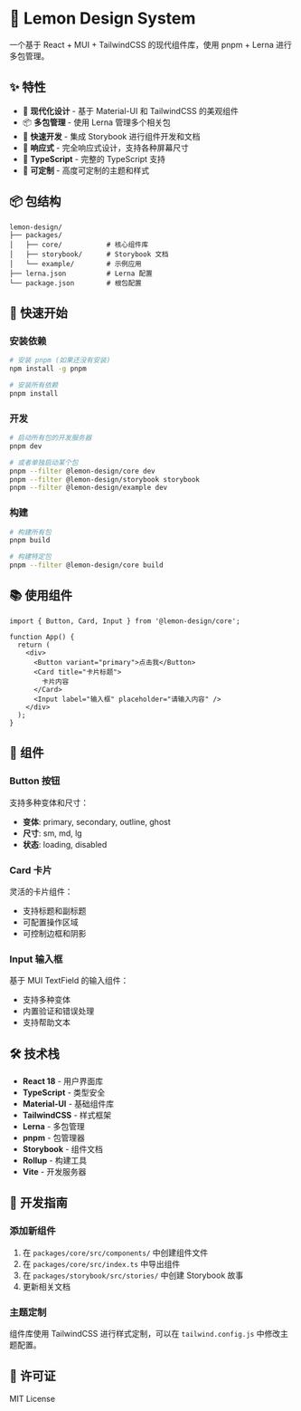 # 🍋 Lemon Design System

一个基于 React + MUI + TailwindCSS 的现代组件库，使用 pnpm + Lerna 进行多包管理。

## ✨ 特性

- 🎨 **现代化设计** - 基于 Material-UI 和 TailwindCSS 的美观组件
- 📦 **多包管理** - 使用 Lerna 管理多个相关包
- 🚀 **快速开发** - 集成 Storybook 进行组件开发和文档
- 📱 **响应式** - 完全响应式设计，支持各种屏幕尺寸
- 🎯 **TypeScript** - 完整的 TypeScript 支持
- 🔧 **可定制** - 高度可定制的主题和样式

## 📦 包结构

```
lemon-design/
├── packages/
│   ├── core/           # 核心组件库
│   ├── storybook/      # Storybook 文档
│   └── example/        # 示例应用
├── lerna.json          # Lerna 配置
└── package.json        # 根包配置
```

## 🚀 快速开始

### 安装依赖

```bash
# 安装 pnpm (如果还没有安装)
npm install -g pnpm

# 安装所有依赖
pnpm install
```

### 开发

```bash
# 启动所有包的开发服务器
pnpm dev

# 或者单独启动某个包
pnpm --filter @lemon-design/core dev
pnpm --filter @lemon-design/storybook storybook
pnpm --filter @lemon-design/example dev
```

### 构建

```bash
# 构建所有包
pnpm build

# 构建特定包
pnpm --filter @lemon-design/core build
```

## 📚 使用组件

```tsx
import { Button, Card, Input } from '@lemon-design/core';

function App() {
  return (
    <div>
      <Button variant="primary">点击我</Button>
      <Card title="卡片标题">
        卡片内容
      </Card>
      <Input label="输入框" placeholder="请输入内容" />
    </div>
  );
}
```

## 🎨 组件

### Button 按钮

支持多种变体和尺寸：

- **变体**: primary, secondary, outline, ghost
- **尺寸**: sm, md, lg
- **状态**: loading, disabled

### Card 卡片

灵活的卡片组件：

- 支持标题和副标题
- 可配置操作区域
- 可控制边框和阴影

### Input 输入框

基于 MUI TextField 的输入组件：

- 支持多种变体
- 内置验证和错误处理
- 支持帮助文本

## 🛠️ 技术栈

- **React 18** - 用户界面库
- **TypeScript** - 类型安全
- **Material-UI** - 基础组件库
- **TailwindCSS** - 样式框架
- **Lerna** - 多包管理
- **pnpm** - 包管理器
- **Storybook** - 组件文档
- **Rollup** - 构建工具
- **Vite** - 开发服务器

## 📖 开发指南

### 添加新组件

1. 在 `packages/core/src/components/` 中创建组件文件
2. 在 `packages/core/src/index.ts` 中导出组件
3. 在 `packages/storybook/src/stories/` 中创建 Storybook 故事
4. 更新相关文档

### 主题定制

组件库使用 TailwindCSS 进行样式定制，可以在 `tailwind.config.js` 中修改主题配置。

## 📄 许可证

MIT License
